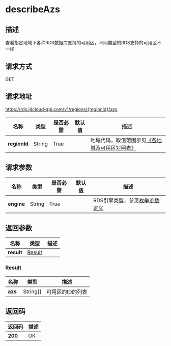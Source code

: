 # describeAzs


## 描述
查看指定地域下各种RDS数据库支持的可用区，不同类型的RDS支持的可用区不一样

## 请求方式
GET

## 请求地址
https://rds.jdcloud-api.com/v1/regions/{regionId}/azs

|名称|类型|是否必需|默认值|描述|
|---|---|---|---|---|
|**regionId**|String|True| |地域代码，取值范围参见[《各地域及可用区对照表》](../Enum-Definitions/Regions-AZ.md)|

## 请求参数
|名称|类型|是否必需|默认值|描述|
|---|---|---|---|---|
|**engine**|String|True| |RDS引擎类型，参见[枚举参数定义](../Enum-Definitions/Enum-Definitions.md)|


## 返回参数
|名称|类型|描述|
|---|---|---|
|**result**|[Result](#Result)| |

### <a name="Result">Result</a>
|名称|类型|描述|
|---|---|---|
|**azs**|String[]|可用区的ID的列表|

## 返回码
|返回码|描述|
|---|---|
|**200**|OK|

